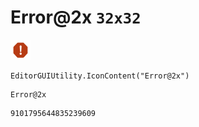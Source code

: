 # Error@2x `32x32`
<img src="/img/Error@2x.png" width=32 height=32>

``` CSharp
EditorGUIUtility.IconContent("Error@2x")
```
```
Error@2x
```
```
9101795644835239609
```
